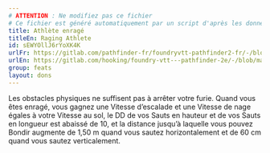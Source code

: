 ```yaml
---
# ATTENTION : Ne modifiez pas ce fichier
# Ce fichier est généré automatiquement par un script d'après les données du module Foundry VTT officiel et de sa traduction
title: Athlète enragé
titleEn: Raging Athlete
id: sEWYOllJ6rYoXK4K
urlFr: https://gitlab.com/pathfinder-fr/foundryvtt-pathfinder2-fr/-/blob/master/data/feats/sEWYOllJ6rYoXK4K.htm
urlEn: https://gitlab.com/hooking/foundry-vtt---pathfinder-2e/-/blob/master/packs/data/feats.db/raging-athlete.json
group: feats
layout: dons
---
```

Les obstacles physiques ne suffisent pas à arrêter votre furie. Quand vous êtes enragé, vous gagnez une Vitesse d’escalade et une Vitesse de nage égales à votre Vitesse au sol, le DD de vos Sauts en hauteur et de vos Sauts en longueur est abaissé de 10, et la distance jusqu’à laquelle vous pouvez Bondir augmente de 1,50 m quand vous sautez horizontalement et de 60 cm quand vous sautez verticalement.


